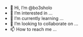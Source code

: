 - 👋 Hi, I’m @bo3sholo
- 👀 I’m interested in ...
- 🌱 I’m currently learning ...
- 💞️ I’m looking to collaborate on ...
- 📫 How to reach me ...

<!---
bo3sholo/bo3sholo is a ✨ special ✨ repository because its `README.md` (this file) appears on your GitHub profile.
You can click the Preview link to take a look at your changes.
--->
